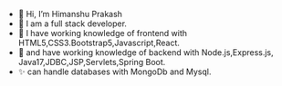 - 👋 Hi, I’m Himanshu Prakash
- 👀 I am a full stack developer.
- 🌱 I have working knowledge of frontend with  HTML5,CSS3.Bootstrap5,Javascript,React.
- 💞️ and have working knowledge of backend with Node.js,Express.js, Java17,JDBC,JSP,Servlets,Spring Boot.
- ✨ can handle databases with MongoDb and Mysql.



<!---
hprakash035/hprakash035 is a ✨ special ✨ repository because its `README.md` (this file) appears on your GitHub profile.
You can click the Preview link to take a look at your changes.
--->
